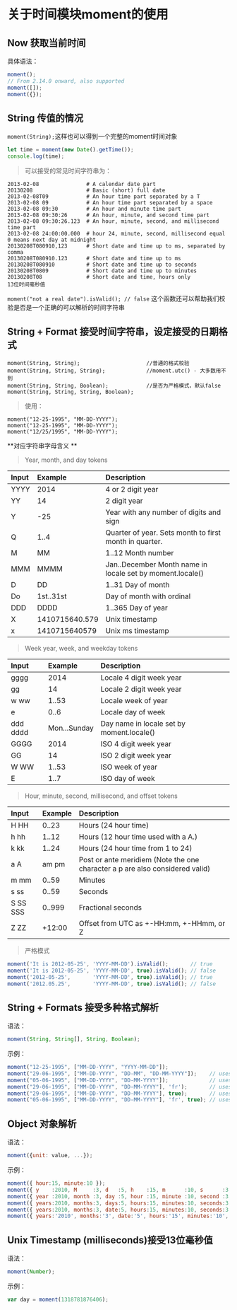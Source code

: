 #  关于时间模块moment的使用

## Now 获取当前时间
具体语法：           
```javascript
moment();
// From 2.14.0 onward, also supported
moment([]);
moment({});
```

## String 传值的情况
`moment(String);`这样也可以得到一个完整的moment时间对象            
```javascript
let time = moment(new Date().getTime());
console.log(time);
```

> 可以接受的常见时间字符串为：          
```
2013-02-08               # A calendar date part
20130208                 # Basic (short) full date
2013-02-08T09            # An hour time part separated by a T
2013-02-08 09            # An hour time part separated by a space
2013-02-08 09:30         # An hour and minute time part
2013-02-08 09:30:26      # An hour, minute, and second time part
2013-02-08 09:30:26.123  # An hour, minute, second, and millisecond time part
2013-02-08 24:00:00.000  # hour 24, minute, second, millisecond equal 0 means next day at midnight
20130208T080910,123      # Short date and time up to ms, separated by comma
20130208T080910.123      # Short date and time up to ms
20130208T080910          # Short date and time up to seconds
20130208T0809            # Short date and time up to minutes
20130208T08              # Short date and time, hours only
13位时间毫秒值            
```

`moment("not a real date").isValid(); // false` 这个函数还可以帮助我们校验是否是一个正确的可以解析的时间字符串         

## String + Format  接受时间字符串，设定接受的日期格式
```
moment(String, String);                     //普通的格式校验
moment(String, String, String);             //moment.utc() - 大多数用不到
moment(String, String, Boolean);            //是否为严格模式，默认false
moment(String, String, String, Boolean);
```

> 使用：         
```
moment("12-25-1995", "MM-DD-YYYY");
moment("12-25-1995", "MM-DD-YYYY");
moment("12/25/1995", "MM-DD-YYYY");
```

**对应字符串字母含义 **                      
> Year, month, and day tokens         

|Input|	Example	| Description|          
|:-|:-|:-|          
|YYYY|2014|4 or 2 digit year|           
|YY|	14|	2 digit year|           
|Y|	-25|	Year with any number of digits and sign|            
|Q|	1..4|	Quarter of year. Sets month to first month in quarter.|         
|M| MM|	1..12	Month number|   
|MMM| MMMM|	Jan..December	Month name in locale set by moment.locale()|
|D| DD|	1..31	Day of month|
|Do|	1st..31st|	Day of month with ordinal|
|DDD| DDDD|	1..365	Day of year|
|X|	1410715640.579|	Unix timestamp|
|x|	1410715640579|	Unix ms timestamp|


> Week year, week, and weekday tokens         

|Input|	Example	| Description|          
|:-|:-|:-|          
|gggg|	2014|	Locale 4 digit week year|
|gg|	14|	Locale 2 digit week year|
|w ww|	1..53|	Locale week of year|
|e|	0..6|	Locale day of week|
|ddd dddd|	Mon...Sunday|	Day name in locale set by moment.locale()|
|GGGG|	2014|	ISO 4 digit week year|
|GG|	14|	ISO 2 digit week year|
|W WW|	1..53|	ISO week of year|
|E|	1..7|	ISO day of week|

> Hour, minute, second, millisecond, and offset tokens            

|Input|	Example	| Description|          
|:-|:-|:-|    
|H HH|	0..23|	Hours (24 hour time)|
|h hh|	1..12|	Hours (12 hour time used with a A.)|
|k kk|	1..24|	Hours (24 hour time from 1 to 24)|
|a A|	am pm|	Post or ante meridiem (Note the one character a p are also considered valid)|
|m mm|	0..59|	Minutes|
|s ss|	0..59|	Seconds|
|S SS SSS|	0..999|	Fractional seconds|
|Z ZZ|	+12:00|	Offset from UTC as +-HH:mm, +-HHmm, or Z|


> 严格模式          

```javascript
moment('It is 2012-05-25', 'YYYY-MM-DD').isValid();       // true
moment('It is 2012-05-25', 'YYYY-MM-DD', true).isValid(); // false
moment('2012-05-25',       'YYYY-MM-DD', true).isValid(); // true
moment('2012.05.25',       'YYYY-MM-DD', true).isValid(); // false
```


## String + Formats  接受多种格式解析
语法：     
```javascript
moment(String, String[], String, Boolean);
```

示例：         
```javascript
moment("12-25-1995", ["MM-DD-YYYY", "YYYY-MM-DD"]);
moment("29-06-1995", ["MM-DD-YYYY", "DD-MM", "DD-MM-YYYY"]);    // uses the last format
moment("05-06-1995", ["MM-DD-YYYY", "DD-MM-YYYY"]);             // uses the first format
moment("29-06-1995", ["MM-DD-YYYY", "DD-MM-YYYY"], 'fr');       // uses 'fr' locale
moment("29-06-1995", ["MM-DD-YYYY", "DD-MM-YYYY"], true);       // uses strict parsing
moment("05-06-1995", ["MM-DD-YYYY", "DD-MM-YYYY"], 'fr', true); // uses 'fr' locale and strict parsing
```

## Object 对象解析
语法：         
```javascript
moment({unit: value, ...});
```

示例：         
```javascript
moment({ hour:15, minute:10 });
moment({ y    :2010, M     :3, d   :5, h    :15, m      :10, s      :3, ms          :123});
moment({ year :2010, month :3, day :5, hour :15, minute :10, second :3, millisecond :123});
moment({ years:2010, months:3, days:5, hours:15, minutes:10, seconds:3, milliseconds:123});
moment({ years:2010, months:3, date:5, hours:15, minutes:10, seconds:3, milliseconds:123});
moment({ years:'2010', months:'3', date:'5', hours:'15', minutes:'10', seconds:'3', milliseconds:'123'});  // from 2.11.0
```


## Unix Timestamp (milliseconds)接受13位毫秒值
语法：         
```javascript
moment(Number);
```

示例：     
```javascript
var day = moment(1318781876406);
```